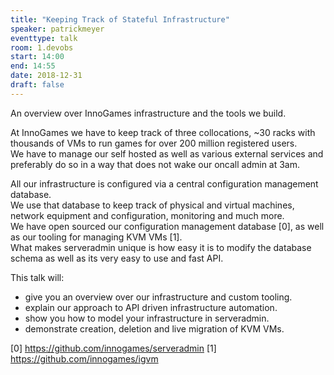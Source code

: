 ```yaml
---
title: "Keeping Track of Stateful Infrastructure"
speaker: patrickmeyer
eventtype: talk
room: 1.devobs
start: 14:00
end: 14:55
date: 2018-12-31
draft: false
---
```


An overview over InnoGames infrastructure and the tools we build.  

At InnoGames we have to keep track of three collocations,
~30 racks with thousands of VMs to run games for over 200 million registered users.  
We have to manage our self hosted as well as various external services and preferably do so in a way that does not wake our oncall admin at 3am.  

All our infrastructure is configured via a central configuration management database.  
We use that database to keep track of physical and virtual machines, network equipment and configuration, monitoring and much more.  
We have open sourced our configuration management database [0], as well as our tooling for managing KVM VMs [1].  
What makes serveradmin unique is how easy it is to modify the database schema as well as its very easy to use and fast API.  

This talk will:

- give you an overview over our infrastructure and custom tooling.
- explain our approach to API driven infrastructure automation.
- show you how to model your infrastructure in serveradmin.
- demonstrate creation, deletion and live migration of KVM VMs.

[0] https://github.com/innogames/serveradmin
[1] https://github.com/innogames/igvm

